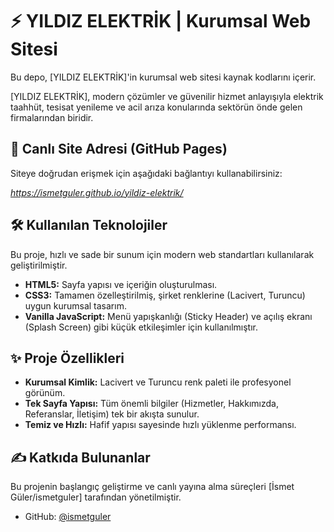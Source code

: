 # ⚡ YILDIZ ELEKTRİK | Kurumsal Web Sitesi

Bu depo, [YILDIZ ELEKTRİK]'in kurumsal web sitesi kaynak kodlarını içerir.

[YILDIZ ELEKTRİK], modern çözümler ve güvenilir hizmet anlayışıyla elektrik taahhüt, tesisat yenileme ve acil arıza konularında sektörün önde gelen firmalarından biridir.

## 🚀 Canlı Site Adresi (GitHub Pages)

Siteye doğrudan erişmek için aşağıdaki bağlantıyı kullanabilirsiniz:

*https://ismetguler.github.io/yildiz-elektrik/*

## 🛠️ Kullanılan Teknolojiler

Bu proje, hızlı ve sade bir sunum için modern web standartları kullanılarak geliştirilmiştir.

* **HTML5:** Sayfa yapısı ve içeriğin oluşturulması.
* **CSS3:** Tamamen özelleştirilmiş, şirket renklerine (Lacivert, Turuncu) uygun kurumsal tasarım.
* **Vanilla JavaScript:** Menü yapışkanlığı (Sticky Header) ve açılış ekranı (Splash Screen) gibi küçük etkileşimler için kullanılmıştır.

## ✨ Proje Özellikleri

* **Kurumsal Kimlik:** Lacivert ve Turuncu renk paleti ile profesyonel görünüm.
* **Tek Sayfa Yapısı:** Tüm önemli bilgiler (Hizmetler, Hakkımızda, Referanslar, İletişim) tek bir akışta sunulur.
* **Temiz ve Hızlı:** Hafif yapısı sayesinde hızlı yüklenme performansı.

## ✍️ Katkıda Bulunanlar

Bu projenin başlangıç geliştirme ve canlı yayına alma süreçleri [İsmet Güler/ismetguler] tarafından yönetilmiştir.

* GitHub: [@ismetguler](https://github.com/ismetguler)
